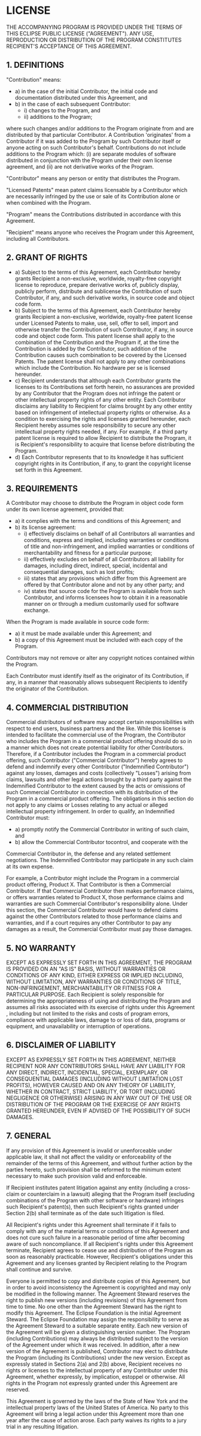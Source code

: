 # LICENSE

THE ACCOMPANYING PROGRAM IS PROVIDED UNDER THE TERMS OF THIS ECLIPSE PUBLIC
LICENSE ("AGREEMENT"). ANY USE, REPRODUCTION OR DISTRIBUTION OF THE PROGRAM
CONSTITUTES RECIPIENT'S ACCEPTANCE OF THIS AGREEMENT.

## 1. DEFINITIONS

"Contribution" means:

* a) in the case of the initial Contributor, the initial code and
  documentation distributed under this Agreement, and
* b) in the case of each subsequent Contributor:
    + i) changes to the Program, and
    + ii) additions to the Program;

where such changes and/or additions to the Program originate from and are
distributed by that particular Contributor. A Contribution 'originates' from
a Contributor if it was added to the Program by such Contributor itself or
anyone acting on such Contributor's behalf. Contributions do not include
additions to the Program which: (i) are separate modules of software
distributed in conjunction with the Program under their own license
agreement, and (ii) are not derivative works of the Program.

"Contributor" means any person or entity that distributes the Program.

"Licensed Patents" mean patent claims licensable by a Contributor which are
necessarily infringed by the use or sale of its Contribution alone or when
combined with the Program.

"Program" means the Contributions distributed in accordance with this
Agreement.

"Recipient" means anyone who receives the Program under this Agreement,
including all Contributors.

## 2. GRANT OF RIGHTS

* a) Subject to the terms of this Agreement, each Contributor hereby grants
  Recipient a non-exclusive, worldwide, royalty-free copyright license to
  reproduce, prepare derivative works of, publicly display, publicly perform,
  distribute and sublicense the Contribution of such Contributor, if any, and
  such derivative works, in source code and object code form.
* b) Subject to the terms of this Agreement, each Contributor hereby grants
  Recipient a non-exclusive, worldwide, royalty-free patent license under
  Licensed Patents to make, use, sell, offer to sell, import and otherwise
  transfer the Contribution of such Contributor, if any, in source code and
  object code form.  This patent license shall apply to the combination of the
  Contribution and the Program if, at the time the Contribution is added by the
  Contributor, such addition of the Contribution causes such combination to be
  covered by the Licensed Patents. The patent license shall not apply to any
  other combinations which include the Contribution. No hardware per se is
  licensed hereunder.
* c) Recipient understands that although each Contributor grants the licenses
  to its Contributions set forth herein, no assurances are provided by any
  Contributor that the Program does not infringe the patent or other
  intellectual property rights of any other entity. Each Contributor disclaims
  any liability to Recipient for claims brought by any other entity based on
  infringement of intellectual property rights or otherwise. As a condition to
  exercising the rights and licenses granted hereunder, each Recipient hereby
  assumes sole responsibility to secure any other intellectual property rights
  needed, if any. For example, if a third party patent license is required to
  allow Recipient to distribute the Program, it is Recipient's responsibility
  to acquire that license before distributing the Program.
* d) Each Contributor represents that to its knowledge it has sufficient
  copyright rights in its Contribution, if any, to grant the copyright license
  set forth in this Agreement.

## 3. REQUIREMENTS

A Contributor may choose to distribute the Program in object code form under
its own license agreement, provided that:

* a) it complies with the terms and conditions of this Agreement; and
* b) its license agreement:
  + i) effectively disclaims on behalf of all Contributors all warranties and
    conditions, express and implied, including warranties or conditions of title
    and non-infringement, and implied warranties or conditions of merchantability
    and fitness for a particular purpose;
  + ii) effectively excludes on behalf of all Contributors all liability for
    damages, including direct, indirect, special, incidental and consequential
    damages, such as lost profits;
  + iii) states that any provisions which differ from this Agreement are offered
    by that Contributor alone and not by any other party; and
  + iv) states that source code for the Program is available from such
    Contributor, and informs licensees how to obtain it in a reasonable manner on
    or through a medium customarily used for software exchange.

When the Program is made available in source code form:

* a) it must be made available under this Agreement; and
* b) a copy of this Agreement must be included with each copy of the Program.

Contributors may not remove or alter any copyright notices contained within
the Program.

Each Contributor must identify itself as the originator of its Contribution,
if any, in a manner that reasonably allows subsequent Recipients to identify
the originator of the Contribution.

## 4. COMMERCIAL DISTRIBUTION

Commercial distributors of software may accept certain responsibilities with
respect to end users, business partners and the like. While this license is
intended to facilitate the commercial use of the Program, the Contributor who
includes the Program in a commercial product offering should do so in a
manner which does not create potential liability for other Contributors.
Therefore, if a Contributor includes the Program in a commercial product
offering, such Contributor ("Commercial Contributor") hereby agrees to defend
and indemnify every other Contributor ("Indemnified Contributor") against any
losses, damages and costs (collectively "Losses") arising from claims,
lawsuits and other legal actions brought by a third party against the
Indemnified Contributor to the extent caused by the acts or omissions of such
Commercial Contributor in connection with its distribution of the Program in
a commercial product offering.  The obligations in this section do not apply
to any claims or Losses relating to any actual or alleged intellectual
property infringement. In order to qualify, an Indemnified Contributor must:

* a) promptly notify the Commercial Contributor in writing of such claim, and
* b) allow the Commercial Contributor tocontrol, and cooperate with the

Commercial Contributor in, the defense and any related settlement
negotiations. The Indemnified Contributor may participate in any such claim
at its own expense.

For example, a Contributor might include the Program in a commercial product
offering, Product X. That Contributor is then a Commercial Contributor. If
that Commercial Contributor then makes performance claims, or offers
warranties related to Product X, those performance claims and warranties are
such Commercial Contributor's responsibility alone. Under this section, the
Commercial Contributor would have to defend claims against the other
Contributors related to those performance claims and warranties, and if a
court requires any other Contributor to pay any damages as a result, the
Commercial Contributor must pay those damages.

## 5. NO WARRANTY

EXCEPT AS EXPRESSLY SET FORTH IN THIS AGREEMENT, THE PROGRAM IS PROVIDED ON
AN "AS IS" BASIS, WITHOUT WARRANTIES OR CONDITIONS OF ANY KIND, EITHER
EXPRESS OR IMPLIED INCLUDING, WITHOUT LIMITATION, ANY WARRANTIES OR
CONDITIONS OF TITLE, NON-INFRINGEMENT, MERCHANTABILITY OR FITNESS FOR A
PARTICULAR PURPOSE. Each Recipient is solely responsible for determining the
appropriateness of using and distributing the Program and assumes all risks
associated with its exercise of rights under this Agreement , including but
not limited to the risks and costs of program errors, compliance with
applicable laws, damage to or loss of data, programs or equipment, and
unavailability or interruption of operations.

## 6. DISCLAIMER OF LIABILITY

EXCEPT AS EXPRESSLY SET FORTH IN THIS AGREEMENT, NEITHER RECIPIENT NOR ANY
CONTRIBUTORS SHALL HAVE ANY LIABILITY FOR ANY DIRECT, INDIRECT, INCIDENTAL,
SPECIAL, EXEMPLARY, OR CONSEQUENTIAL DAMAGES (INCLUDING WITHOUT LIMITATION
LOST PROFITS), HOWEVER CAUSED AND ON ANY THEORY OF LIABILITY, WHETHER IN
CONTRACT, STRICT LIABILITY, OR TORT (INCLUDING NEGLIGENCE OR OTHERWISE)
ARISING IN ANY WAY OUT OF THE USE OR DISTRIBUTION OF THE PROGRAM OR THE
EXERCISE OF ANY RIGHTS GRANTED HEREUNDER, EVEN IF ADVISED OF THE POSSIBILITY
OF SUCH DAMAGES.

## 7. GENERAL

If any provision of this Agreement is invalid or unenforceable under
applicable law, it shall not affect the validity or enforceability of the
remainder of the terms of this Agreement, and without further action by the
parties hereto, such provision shall be reformed to the minimum extent
necessary to make such provision valid and enforceable.

If Recipient institutes patent litigation against any entity (including a
cross-claim or counterclaim in a lawsuit) alleging that the Program itself
(excluding combinations of the Program with other software or hardware)
infringes such Recipient's patent(s), then such Recipient's rights granted
under Section 2(b) shall terminate as of the date such litigation is filed.

All Recipient's rights under this Agreement shall terminate if it fails to
comply with any of the material terms or conditions of this Agreement and
does not cure such failure in a reasonable period of time after becoming
aware of such noncompliance. If all Recipient's rights under this Agreement
terminate, Recipient agrees to cease use and distribution of the Program as
soon as reasonably practicable. However, Recipient's obligations under this
Agreement and any licenses granted by Recipient relating to the Program shall
continue and survive.

Everyone is permitted to copy and distribute copies of this Agreement, but in
order to avoid inconsistency the Agreement is copyrighted and may only be
modified in the following manner. The Agreement Steward reserves the right to
publish new versions (including revisions) of this Agreement from time to
time. No one other than the Agreement Steward has the right to modify this
Agreement. The Eclipse Foundation is the initial Agreement Steward. The
Eclipse Foundation may assign the responsibility to serve as the Agreement
Steward to a suitable separate entity. Each new version of the Agreement will
be given a distinguishing version number. The Program (including
Contributions) may always be distributed subject to the version of the
Agreement under which it was received. In addition, after a new version of
the Agreement is published, Contributor may elect to distribute the Program
(including its Contributions) under the new version. Except as expressly
stated in Sections 2(a) and 2(b) above, Recipient receives no rights or
licenses to the intellectual property of any Contributor under this
Agreement, whether expressly, by implication, estoppel or otherwise. All
rights in the Program not expressly granted under this Agreement are
reserved.

This Agreement is governed by the laws of the State of New York and the
intellectual property laws of the United States of America. No party to this
Agreement will bring a legal action under this Agreement more than one year
after the cause of action arose. Each party waives its rights to a jury trial
in any resulting litigation.
